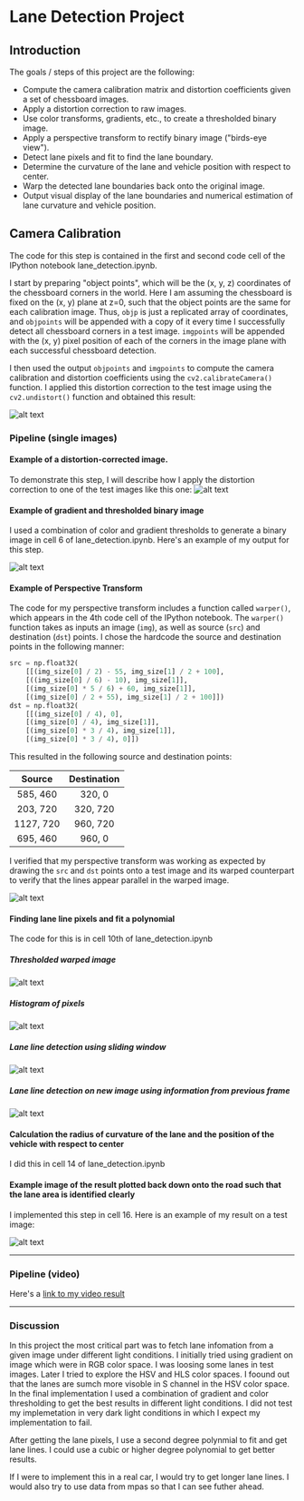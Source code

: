 # Lane Detection Project

Introduction
---

The goals / steps of this project are the following:

* Compute the camera calibration matrix and distortion coefficients given a set of chessboard images.
* Apply a distortion correction to raw images.
* Use color transforms, gradients, etc., to create a thresholded binary image.
* Apply a perspective transform to rectify binary image ("birds-eye view").
* Detect lane pixels and fit to find the lane boundary.
* Determine the curvature of the lane and vehicle position with respect to center.
* Warp the detected lane boundaries back onto the original image.
* Output visual display of the lane boundaries and numerical estimation of lane curvature and vehicle position.

[//]: # (Image References)

[image1]: ./images/undistort_output.png "Undistorted"
[image2]: ./images/undistorted.png "Road Transformed"
[image3]: ./images/gradient_threshold.png "Binary Example"
[image4]: ./images/warped.png "Warp Example"
[image5]: ./images/threshold_warped.png "Thresholded Warped"
[image6]: ./images/histogram.png "Histogram"
[image7]: ./images/sliding_window.png "Sliding Window"
[image8]: ./images/previous_polyfit.png "Previous Polyfit"
[image9]: ./images/lane_information.png "Lane Information"
[video1]: ./project_video_output.mp4 "Video"

Camera Calibration
---

The code for this step is contained in the first and second code cell of the IPython notebook lane_detection.ipynb.

I start by preparing "object points", which will be the (x, y, z) coordinates of the chessboard corners in the world. Here I am assuming the chessboard is fixed on the (x, y) plane at z=0, such that the object points are the same for each calibration image.  Thus, `objp` is just a replicated array of coordinates, and `objpoints` will be appended with a copy of it every time I successfully detect all chessboard corners in a test image.  `imgpoints` will be appended with the (x, y) pixel position of each of the corners in the image plane with each successful chessboard detection.  

I then used the output `objpoints` and `imgpoints` to compute the camera calibration and distortion coefficients using the `cv2.calibrateCamera()` function.  I applied this distortion correction to the test image using the `cv2.undistort()` function and obtained this result: 

![alt text][image1]

### Pipeline (single images)

#### Example of a distortion-corrected image.

To demonstrate this step, I will describe how I apply the distortion correction to one of the test images like this one:
![alt text][image2]

#### Example of gradient and thresholded binary image

I used a combination of color and gradient thresholds to generate a binary image in cell 6 of lane_detection.ipynb.  Here's an example of my output for this step. 

![alt text][image3]

#### Example of Perspective Transform

The code for my perspective transform includes a function called `warper()`, which appears in the 4th code cell of the IPython notebook.  The `warper()` function takes as inputs an image (`img`), as well as source (`src`) and destination (`dst`) points.  I chose the hardcode the source and destination points in the following manner:

```python
src = np.float32(
    [[(img_size[0] / 2) - 55, img_size[1] / 2 + 100],
    [((img_size[0] / 6) - 10), img_size[1]],
    [(img_size[0] * 5 / 6) + 60, img_size[1]],
    [(img_size[0] / 2 + 55), img_size[1] / 2 + 100]])
dst = np.float32(
    [[(img_size[0] / 4), 0],
    [(img_size[0] / 4), img_size[1]],
    [(img_size[0] * 3 / 4), img_size[1]],
    [(img_size[0] * 3 / 4), 0]])
```

This resulted in the following source and destination points:

| Source        | Destination   | 
|:-------------:|:-------------:| 
| 585, 460      | 320, 0        | 
| 203, 720      | 320, 720      |
| 1127, 720     | 960, 720      |
| 695, 460      | 960, 0        |

I verified that my perspective transform was working as expected by drawing the `src` and `dst` points onto a test image and its warped counterpart to verify that the lines appear parallel in the warped image.

![alt text][image4]

#### Finding lane line pixels and fit a polynomial 

The code for this is in cell 10th of lane_detection.ipynb

##### Thresholded warped image
![alt text][image5]

##### Histogram of pixels
![alt text][image6]

##### Lane line detection using sliding window
![alt text][image7]

##### Lane line detection on new image using information from previous frame
![alt text][image8]

#### Calculation the radius of curvature of the lane and the position of the vehicle with respect to center

I did this in cell 14 of lane_detection.ipynb

#### Example image of the result plotted back down onto the road such that the lane area is identified clearly

I implemented this step in cell 16.  Here is an example of my result on a test image:

![alt text][image9]

---

### Pipeline (video)

Here's a [link to my video result](./project_video_output.mp4)

---

### Discussion

In this project the most critical part was to fetch lane infomation from a given image under different light conditions. I initially tried using gradient on image which were in RGB color space. I was loosing some lanes in test images. Later I tried to explore the HSV and HLS color spaces. I foound out that the lanes are sumch more visoble in S channel in the HSV color space. In the final implementation I used a combination of gradient and color thresholding to get the best results in different light conditions. I did not test my implemetation in very dark light conditions in which I expect my implementation to fail. 

After getting the lane pixels, I use a second degree polynmial to fit and get lane lines. I could use a cubic or higher degree polynomial to get better results.

If I were to implement this in a real car, I would try to get longer lane lines. I would also try to use data from mpas so that I can see futher ahead.


